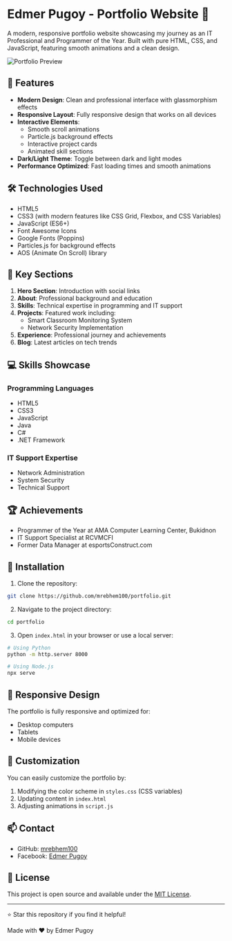 # Edmer Pugoy - Portfolio Website 🌟

A modern, responsive portfolio website showcasing my journey as an IT Professional and Programmer of the Year. Built with pure HTML, CSS, and JavaScript, featuring smooth animations and a clean design.

![Portfolio Preview](https://i.imgur.com/your-preview-image.png)

## 🚀 Features

- **Modern Design**: Clean and professional interface with glassmorphism effects
- **Responsive Layout**: Fully responsive design that works on all devices
- **Interactive Elements**: 
  - Smooth scroll animations
  - Particle.js background effects
  - Interactive project cards
  - Animated skill sections
- **Dark/Light Theme**: Toggle between dark and light modes
- **Performance Optimized**: Fast loading times and smooth animations

## 🛠️ Technologies Used

- HTML5
- CSS3 (with modern features like CSS Grid, Flexbox, and CSS Variables)
- JavaScript (ES6+)
- Font Awesome Icons
- Google Fonts (Poppins)
- Particles.js for background effects
- AOS (Animate On Scroll) library

## 🎯 Key Sections

1. **Hero Section**: Introduction with social links
2. **About**: Professional background and education
3. **Skills**: Technical expertise in programming and IT support
4. **Projects**: Featured work including:
   - Smart Classroom Monitoring System
   - Network Security Implementation
5. **Experience**: Professional journey and achievements
6. **Blog**: Latest articles on tech trends

## 💻 Skills Showcase

### Programming Languages
- HTML5
- CSS3
- JavaScript
- Java
- C#
- .NET Framework

### IT Support Expertise
- Network Administration
- System Security
- Technical Support

## 🏆 Achievements

- Programmer of the Year at AMA Computer Learning Center, Bukidnon
- IT Support Specialist at RCVMCFI
- Former Data Manager at esportsConstruct.com

## 🔧 Installation

1. Clone the repository:
```bash
git clone https://github.com/mrebhem100/portfolio.git
```

2. Navigate to the project directory:
```bash
cd portfolio
```

3. Open `index.html` in your browser or use a local server:
```bash
# Using Python
python -m http.server 8000

# Using Node.js
npx serve
```

## 📱 Responsive Design

The portfolio is fully responsive and optimized for:
- Desktop computers
- Tablets
- Mobile devices

## 🎨 Customization

You can easily customize the portfolio by:
1. Modifying the color scheme in `styles.css` (CSS variables)
2. Updating content in `index.html`
3. Adjusting animations in `script.js`

## 📫 Contact

- GitHub: [mrebhem100](https://github.com/mrebhem100)
- Facebook: [Edmer Pugoy](https://www.facebook.com/xempugoy)

## 📄 License

This project is open source and available under the [MIT License](LICENSE).

---

⭐ Star this repository if you find it helpful!

Made with ❤️ by Edmer Pugoy 